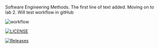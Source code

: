 Software Engineering Methods. The first line of text added.
Moving on to lab 2. Will test workflow in gitHub

![workflow](https://github.com/dodsjm007/sem/actions/workflows/main.yml/badge.svg)

[![LICENSE](https://img.shields.io/github/license/dodsjm007/sem.svg?style=flat-square)](https://github.com/<dodsjm007>/sem/blob/master/LICENSE)

[![Releases](https://img.shields.io/github/release/dodsjm007/sem/all.svg?style=flat-square)](https://github.com/dodsjm007/sem/releases)

